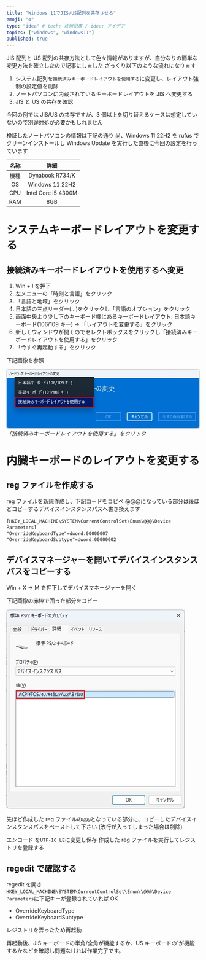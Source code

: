 ```yaml
---
title: "Windows 11でJIS/US配列を共存させる"
emoji: "⚙️"
type: "idea" # tech: 技術記事 / idea: アイデア
topics: ["windows", "windows11"]
published: true
---
```


JIS 配列と US 配列の共存方法として色々情報がありますが、自分なりの簡単な変更方法を確立したので記事にしました
ざっくり以下のような流れになります

1. システム配列を`接続済みキーボードレイアウトを使用する`に変更し、レイアウト強制の設定値を削除
2. ノートパソコンに内蔵されているキーボードレイアウトを JIS へ変更する
3. JIS と US の共存を確認

今回の例では JIS/US の共存ですが、3 個以上を切り替えるケースは想定していないので別途対処が必要かもしれません

検証したノートパソコンの情報は下記の通り
尚、Windows 11 22H2 を rufus でクリーンインストールし Windows Update を実行した直後に今回の設定を行っています

| 名称 |        詳細         |
| :--: | :-----------------: |
| 機種 |   Dynabook R734/K   |
|  OS  |   Windows 11 22H2   |
| CPU  | Intel Core i5 4300M |
| RAM  |         8GB         |

# システムキーボードレイアウトを変更する

## 接続済みキーボードレイアウトを使用するへ変更

1. Win + I を押下
2. 左メニューの「時刻と言語」をクリック
3. 「言語と地域」をクリック
4. 日本語の三点リーダー(...)をクリックし「言語のオプション」をクリック
5. 画面中央より少し下のキーボード欄にあるキーボードレイアウト: 日本語キーボード(106/109 キー) -> 「レイアウトを変更する」をクリック
6. 新しくウィンドウが開くのでセレクトボックスをクリックし「接続済みキーボードレイアウトを使用する」をクリック
7. 「今すぐ再起動する」をクリック

下記画像を参照

![キーボードレイアウトの変更](/images/coexistence-jis-and-us/change_keyboard_layour.jpg)
_「接続済みキーボードレイアウトを使用する」をクリック_

# 内臓キーボードのレイアウトを変更する

## reg ファイルを作成する

reg ファイルを新規作成し、下記コードをコピペ
@@@になっている部分は後ほどコピーするデバイスインスタンスパスへ書き換えます

```reg:keyboard_layout_to_jis.reg
[HKEY_LOCAL_MACHINE\SYSTEM\CurrentControlSet\Enum\@@@\Device Parameters]
"OverrideKeyboardType"=dword:00000007
"OverrideKeyboardSubtype"=dword:00000002
```

## デバイスマネージャーを開いてデバイスインスタンスパスをコピーする

Win + X -> M を押下してデバイスマネージャーを開く

下記画像の赤枠で囲った部分をコピー

![デバイスインスタンスパス](/images/coexistence-jis-and-us/device_instance_path.jpg)

先ほど作成した reg ファイルの`@@@`となっている部分に、コピーしたデバイスインスタンスパスをペーストして下さい
(改行が入ってしまった場合は削除)

エンコード を`UTF-16 LE`に変更し保存
作成した reg ファイルを実行してレジストリを登録する

## regedit で確認する

regedit を開き`HKEY_LOCAL_MACHINE\SYSTEM\CurrentControlSet\Enum\\@@@\Device Parameters`に下記キーが登録されていれば OK

- OverrideKeyboardType
- OverrideKeyboardSubtype

レジストリを弄ったため再起動

再起動後、JIS キーボードの半角/全角が機能するか、US キーボードの`が機能するかなどを確認し問題なければ作業完了です。
